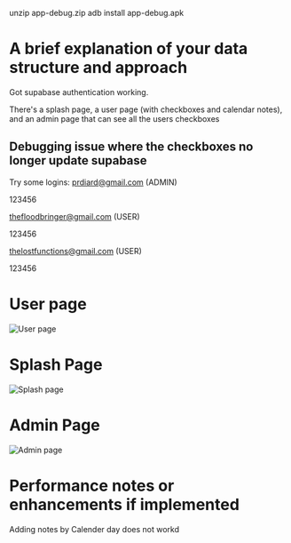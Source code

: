 unzip app-debug.zip
adb install app-debug.apk

# A brief explanation of your data structure and approach

Got supabase authentication working. 

There's a splash page, a user page (with checkboxes and calendar notes), and an admin page that can see all the users checkboxes

## Debugging issue where the checkboxes no longer update supabase

Try some logins:
prdiard@gmail.com (ADMIN)

123456


thefloodbringer@gmail.com (USER)

123456


thelostfunctions@gmail.com (USER)

123456


# User page
![User page](Screenshot1.jpg)
# Splash Page
![Splash page](Screenshot3.jpg)
# Admin Page
![Admin page](Screenshot2.jpg)

# Performance notes or enhancements if implemented

Adding notes by Calender day does not workd